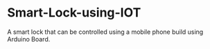 # Smart-Lock-using-IOT
A smart lock that can be controlled using a mobile phone build using Arduino Board.
